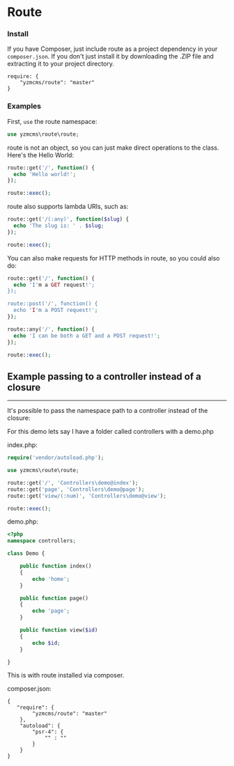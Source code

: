 Route
=====

### Install

If you have Composer, just include route as a project dependency in your `composer.json`. If you don't just install it by downloading the .ZIP file and extracting it to your project directory.

```
require: {
    "yzmcms/route": "master"
}
```

### Examples

First, `use` the route namespace:

```PHP
use yzmcms\route\route;
```

route is not an object, so you can just make direct operations to the class. Here's the Hello World:

```PHP
route::get('/', function() {
  echo 'Hello world!';
});

route::exec();
```

route also supports lambda URIs, such as:

```PHP
route::get('/(:any)', function($slug) {
  echo 'The slug is: ' . $slug;
});

route::exec();
```

You can also make requests for HTTP methods in route, so you could also do:

```PHP
route::get('/', function() {
  echo 'I'm a GET request!';
});

route::post('/', function() {
  echo 'I'm a POST request!';
});

route::any('/', function() {
  echo 'I can be both a GET and a POST request!';
});

route::exec();
```


## Example passing to a controller instead of a closure
<hr>
It's possible to pass the namespace path to a controller instead of the closure:

For this demo lets say I have a folder called controllers with a demo.php

index.php:

```php
require('vendor/autoload.php');

use yzmcms\route\route;

route::get('/', 'Controllers\demo@index');
route::get('page', 'Controllers\demo@page');
route::get('view/(:num)', 'Controllers\demo@view');

route::exec();
```

demo.php:

```php
<?php
namespace controllers;

class Demo {

    public function index()
    {
        echo 'home';
    }

    public function page()
    {
        echo 'page';
    }

    public function view($id)
    {
        echo $id;
    }

}
```

This is with route installed via composer.

composer.json:

```
{
   "require": {
        "yzmcms/route": "master"
    },
    "autoload": {
        "psr-4": {
            "" : ""
        }
    }
}
